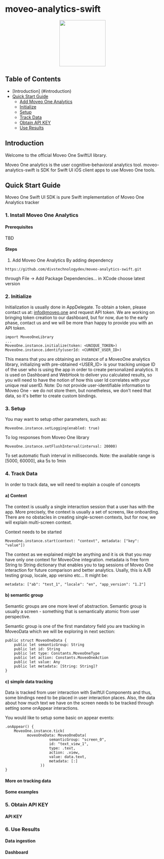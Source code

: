 # moveo-analytics-swift

<div align="center" style="text-align: center">
  <img src="https://github.com/user-attachments/assets/ae163684-fcff-4fa8-b793-63849834c735" height="150"/>
</div>

####
## Table of Contents
- [Introduction] (#introduction)
- [Quick Start Guide](#quick-start-guide)
  - [Add Moveo One Analytics](#1-add-moveo-one-analytics)
  - [Initialize](#2-initialize)
  - [Setup](#3-setup)
  - [Track Data](#4-track-data)
  - [Obtain API KEY](#5-obtain-api-key)
  - [Use Results](#6-use-results)
## Introduction
Welcome to the official Moveo One SwiftUI library.

Moveo One analytics is the user cognitive-behavioral analytics tool.
moveo-analytics-swift is SDK for Swift UI iOS client apps to use Moveo One tools.
## Quick Start Guide
Moveo One Swift UI SDK is pure Swift implementation of Moveo One Analytics tracker
### 1. Install Moveo One Analytics
#### Prerequisites
TBD
#### Steps
1. Add Moveo One Analytics
By adding dependency
````
https://github.com/divstechnologydev/moveo-analytics-swift.git
````
through File -> Add Package Dependencies... in XCode
choose latest version

   
### 2. Initialize
Initialization is usually done in AppDelegate.
To obtain a token, please contact us at: info@moveo.one and request API token.
We are working on bringing token creation to our dashboard, but for now, due to the early phase, contact us and we will be more than happy to provide you with an API token.
```
import MoveoOneLibrary
...
MoveoOne.instance.initialize(token: <UNIQUE_TOKEN>)
MoveoOne.instance.identify(userId: <CURRENT_USER_ID>)
```

This means that you are obtaining an instance of a MoveoOne analytics library, initializing with pre-obtained <TOKNE>
<USER_ID> is your tracking unique ID of the user who is using the app in order to create personalized analytics.
It is used on Dashboard and WebHook to deliver you calculated results, so you will need to have the notion of how this user Id correlates with your unique real userID.
Note: Do not provide user-identifiable information to Moveo One - we do not store them, but nonetheless, we don't need that data, so it's better to create custom bindings.

### 3. Setup
You may want to setup other parameters, such as:
```
MoveoOne.instance.setLogging(enabled: true)

```
To log responses from Moveo One library

```
MoveoOne.instance.setFlushInterval(interval: 20000)
```
To set automatic flush interval in milliseconds.
Note: the available range is [5000, 60000], aka 5s to 1min

### 4. Track Data
In order to track data, we will need to explain a couple of concepts
#### a) Context
The context is usually a single interaction session that a user has with the app.
More precisely, the context is usually a set of screens, like onboarding. There are no obstacles in creating single-screen contexts, but for now, we will explain multi-screen context.

Context needs to be started
```
MoveoOne.instance.start(context: "context", metadata: ["key": "value"])

```
The context as we explained might be anything and it is ok that you may have only one context for MoveoOne integration.
metadata is free form String to String dictionary that enables you to tag sessions of Moveo One interaction for future comparison and better analytics.
Usally, this is A/B testing group, locale, app versino etc...
It might be:
```
metadata: ["ab": "test_1", "locale": "en", "app_version": "1.2"]
```

#### b) semantic group
Semantic groups are one more level of abstraction.
Semantic group is usually a screen - something that is semantically atomic from user perspective.

Semantic group is one of the first mandatory field you are tracking in MoveoData which we will be exploring in next section:
```
public struct MoveoOneData {
    public let semanticGroup: String
    public let id: String
    public let type: Constants.MoveoOneType
    public let action: Constants.MoveoOneAction
    public let value: Any
    public let metadata: [String: String]?
}

```

#### c) simple data tracking
Data is tracked from user interaction with SwiftUI Components and thus, some bindings need to be placed in user interaction places.
Also, the data about how much text we have on the screen needs to be tracked through setting some onAppear interactions.

You would like to setup some basic on appear events:
```
.onAppear() {
    MoveoOne.instance.tick(
          moveoOneData: MoveoOneData(
                    semanticGroup: "screen_0",
                    id: "text_view_1",
                    type: .text,
                    action: .view,
                    value: data.text,
                    metadata: [:]
                ))
}
```

#### More on tracking data

#### Some examples

### 5. Obtain API KEY

#### API KEY

### 6. Use Results

#### Data ingestion

#### Dashboard
